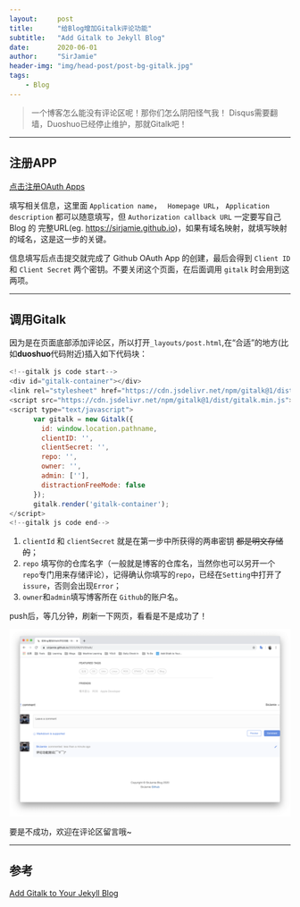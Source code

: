 ```yaml
---
layout:     post
title:      "给Blog增加Gitalk评论功能"
subtitle:   "Add Gitalk to Jekyll Blog"
date:       2020-06-01
author:     "SirJamie"
header-img: "img/head-post/post-bg-gitalk.jpg"
tags:
    - Blog
---
```


> 一个博客怎么能没有评论区呢！那你们怎么阴阳怪气我！
> Disqus需要翻墙，Duoshuo已经停止维护，那就Gitalk吧！

---

## 注册APP
[点击注册OAuth Apps](https://github.com/settings/applications/new)

填写相关信息，这里面 ``Application name``， `` Homepage URL``， ``Application description`` 都可以随意填写，但 ``Authorization callback URL`` 一定要写自己 Blog 的 完整URL(eg. https://sirjamie.github.io)，如果有域名映射，就填写映射的域名，这是这一步的关键。

信息填写后点击提交就完成了 Github OAuth App 的创建，最后会得到 ``Client ID`` 和 ``Client Secret`` 两个密钥。不要关闭这个页面，在后面调用 ``gitalk`` 时会用到这两项。


---

## 调用Gitalk

因为是在页面底部添加评论区，所以打开``_layouts/post.html``,在“合适”的地方(比如**duoshuo**代码附近)插入如下代码块：
```js
<!--gitalk js code start-->
<div id="gitalk-container"></div>
<link rel="stylesheet" href="https://cdn.jsdelivr.net/npm/gitalk@1/dist/gitalk.css">
<script src="https://cdn.jsdelivr.net/npm/gitalk@1/dist/gitalk.min.js"></script>
<script type="text/javascript">
      var gitalk = new Gitalk({
        id: window.location.pathname,
        clientID: '',
        clientSecret: '',
        repo: '',
        owner: '',
        admin: [''],
        distractionFreeMode: false
      });
      gitalk.render('gitalk-container');
</script>
<!--gitalk js code end-->
```

1. ``clientId`` 和 ``clientSecret`` 就是在第一步中所获得的两串密钥  ~~都是明文存储的~~；
2. ``repo`` 填写你的仓库名字（一般就是博客的仓库名，当然你也可以另开一个``repo``专门用来存储评论），记得确认你填写的``repo``，已经在``Setting``中打开了``issure``，否则会出现``Error``；
3. ``owner``和``admin``填写博客所在 ``Github``的账户名。

push后，等几分钟，刷新一下网页，看看是不是成功了！

![test](/img/in-post/post-gitalk-1.png)

要是不成功，欢迎在评论区留言哦~

---

## 参考
[Add Gitalk to Your Jekyll Blog](https://aerolith.ink/2018/08/25/Gitalk/)